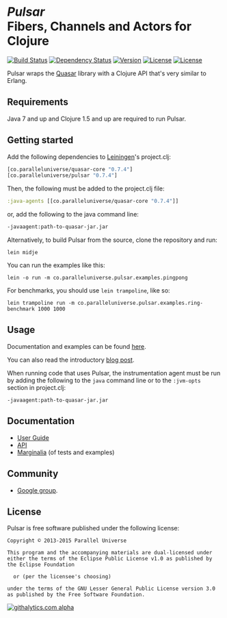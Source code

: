 # *Pulsar*<br/>Fibers, Channels and Actors for Clojure
[![Build Status](https://travis-ci.org/puniverse/pulsar.svg?branch=master)](https://travis-ci.org/puniverse/pulsar) [![Dependency Status](https://www.versioneye.com/user/projects/52b019ccec137505ee00002e/badge.png?style=flat)](https://www.versioneye.com/user/projects/52b019ccec137505ee00002e) [![Version](http://img.shields.io/badge/version-0.7.4-blue.svg?style=flat)](https://github.com/puniverse/pulsar/releases) [![License](http://img.shields.io/badge/license-EPL-blue.svg?style=flat)](https://www.eclipse.org/legal/epl-v10.html) [![License](http://img.shields.io/badge/license-LGPL-blue.svg?style=flat)](https://www.gnu.org/licenses/lgpl.html)

Pulsar wraps the [Quasar](https://github.com/puniverse/quasar) library with a Clojure API that's very similar to Erlang.

## Requirements

Java 7 and up and Clojure 1.5 and up are required to run Pulsar.

## Getting started

Add the following dependencies to [Leiningen](http://github.com/technomancy/leiningen/)'s project.clj:

```clojure
[co.paralleluniverse/quasar-core "0.7.4"]
[co.paralleluniverse/pulsar "0.7.4"]
```

Then, the following must be added to the project.clj file:

~~~ clojure
:java-agents [[co.paralleluniverse/quasar-core "0.7.4"]]
~~~

or, add the following to the java command line:

~~~ sh
-javaagent:path-to-quasar-jar.jar
~~~

Alternatively, to build Pulsar from the source, clone the repository and run:

```
lein midje
```

You can run the examples like this:

```
lein -o run -m co.paralleluniverse.pulsar.examples.pingpong
```

For benchmarks, you should use `lein trampoline`, like so:

```
lein trampoline run -m co.paralleluniverse.pulsar.examples.ring-benchmark 1000 1000
```

## Usage

Documentation and examples can be found [here](http://docs.paralleluniverse.co/pulsar/).

You can also read the introductory [blog post](http://blog.paralleluniverse.co/post/49445260575/quasar-pulsar).

When running code that uses Pulsar, the instrumentation agent must be run by adding the following
to the `java` command line
or to the `:jvm-opts` section in project.clj:

```
-javaagent:path-to-quasar-jar.jar
```

## Documentation

* [User Guide](http://docs.paralleluniverse.co/pulsar/)
* [API](http://docs.paralleluniverse.co/pulsar/api/)
* [Marginalia](http://docs.paralleluniverse.co/pulsar/uberdoc.html) (of tests and examples)

## Community

* [Google group](https://groups.google.com/forum/?fromgroups#!forum/quasar-pulsar-user).

## License

Pulsar is free software published under the following license:


```
Copyright © 2013-2015 Parallel Universe

This program and the accompanying materials are dual-licensed under
either the terms of the Eclipse Public License v1.0 as published by
the Eclipse Foundation

  or (per the licensee's choosing)

under the terms of the GNU Lesser General Public License version 3.0
as published by the Free Software Foundation.
```

[![githalytics.com alpha](https://cruel-carlota.gopagoda.com/6f172ebdf11f5b084127c9470cc7c887 "githalytics.com")](http://githalytics.com/puniverse/pulsar)
